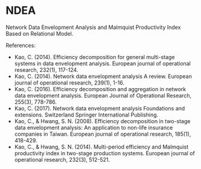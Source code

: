 # NDEA

Network Data Envelopment Analysis and Malmquist Productivity Index Based on Relational Model.

References:
- Kao, C. (2014). Efficiency decomposition for general multi-stage systems in data envelopment analysis. European journal of operational research, 232(1), 117-124.
- Kao, C. (2014). Network data envelopment analysis A review. European journal of operational research, 239(1), 1-16.
- Kao, C. (2016). Efficiency decomposition and aggregation in network data envelopment analysis. European Journal of Operational Research, 255(3), 778-786.
- Kao, C. (2017). Network data envelopment analysis Foundations and extensions. Switzerland Springer International Publishing.
- Kao, C., & Hwang, S. N. (2008). Efficiency decomposition in two-stage data envelopment analysis: An application to non-life insurance companies in Taiwan. European journal of operational research, 185(1), 418-429.
- Kao, C., & Hwang, S. N. (2014). Multi-period efficiency and Malmquist productivity index in two-stage production systems. European journal of operational research, 232(3), 512-521.
